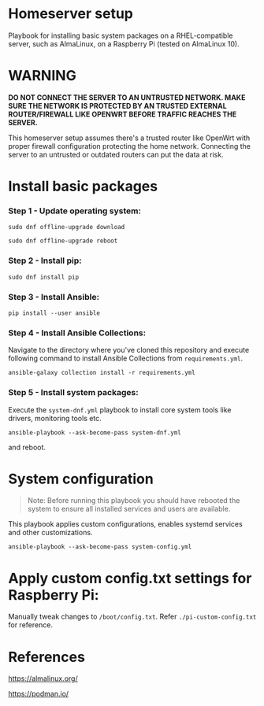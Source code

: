 # Homeserver setup

Playbook for installing basic system packages on a RHEL-compatible server, such as AlmaLinux, on a Raspberry Pi (tested on AlmaLinux 10).

# WARNING

**DO NOT CONNECT THE SERVER TO AN UNTRUSTED NETWORK. MAKE SURE THE NETWORK IS PROTECTED BY AN TRUSTED EXTERNAL ROUTER/FIREWALL LIKE OPENWRT BEFORE TRAFFIC REACHES THE SERVER.**

This homeserver setup assumes there's a trusted router like OpenWrt with proper firewall configuration protecting the home network. Connecting the server to an untrusted or outdated routers can put the data at risk.

# Install basic packages

### Step 1 - Update operating system:

```
sudo dnf offline-upgrade download
```

```
sudo dnf offline-upgrade reboot
```

### Step 2 - Install pip:

```
sudo dnf install pip
```

### Step 3 - Install Ansible:

```
pip install --user ansible
```

### Step 4 - Install Ansible Collections:

Navigate to the directory where you've cloned this repository and execute following command to install Ansible Collections from `requirements.yml`.

```
ansible-galaxy collection install -r requirements.yml
```

### Step 5 - Install system packages:

Execute the `system-dnf.yml` playbook to install core system tools like drivers, monitoring tools etc.

```
ansible-playbook --ask-become-pass system-dnf.yml
```

and reboot.

# System configuration

> Note: Before running this playbook you should have rebooted the system to ensure all installed services and users are available.

This playbook applies custom configurations, enables systemd services and other customizations.

```
ansible-playbook --ask-become-pass system-config.yml
```

# Apply custom config.txt settings for Raspberry Pi:

Manually tweak changes to `/boot/config.txt`. Refer `./pi-custom-config.txt` for reference.

# References

https://almalinux.org/

https://podman.io/
